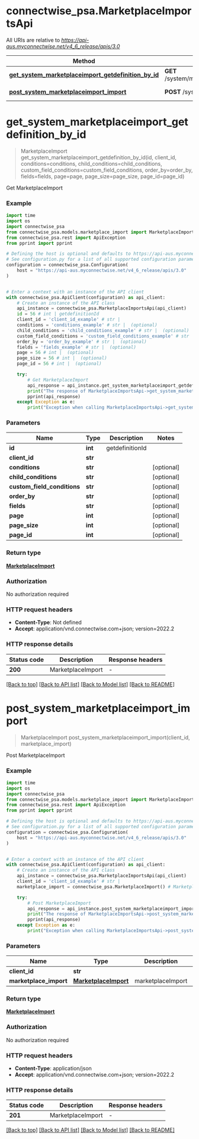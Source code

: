 # connectwise_psa.MarketplaceImportsApi

All URIs are relative to *https://api-aus.myconnectwise.net/v4_6_release/apis/3.0*

Method | HTTP request | Description
------------- | ------------- | -------------
[**get_system_marketplaceimport_getdefinition_by_id**](MarketplaceImportsApi.md#get_system_marketplaceimport_getdefinition_by_id) | **GET** /system/marketplaceimport/getdefinition/{id} | Get MarketplaceImport
[**post_system_marketplaceimport_import**](MarketplaceImportsApi.md#post_system_marketplaceimport_import) | **POST** /system/marketplaceimport/import | Post MarketplaceImport


# **get_system_marketplaceimport_getdefinition_by_id**
> MarketplaceImport get_system_marketplaceimport_getdefinition_by_id(id, client_id, conditions=conditions, child_conditions=child_conditions, custom_field_conditions=custom_field_conditions, order_by=order_by, fields=fields, page=page, page_size=page_size, page_id=page_id)

Get MarketplaceImport

### Example

```python
import time
import os
import connectwise_psa
from connectwise_psa.models.marketplace_import import MarketplaceImport
from connectwise_psa.rest import ApiException
from pprint import pprint

# Defining the host is optional and defaults to https://api-aus.myconnectwise.net/v4_6_release/apis/3.0
# See configuration.py for a list of all supported configuration parameters.
configuration = connectwise_psa.Configuration(
    host = "https://api-aus.myconnectwise.net/v4_6_release/apis/3.0"
)


# Enter a context with an instance of the API client
with connectwise_psa.ApiClient(configuration) as api_client:
    # Create an instance of the API class
    api_instance = connectwise_psa.MarketplaceImportsApi(api_client)
    id = 56 # int | getdefinitionId
    client_id = 'client_id_example' # str | 
    conditions = 'conditions_example' # str |  (optional)
    child_conditions = 'child_conditions_example' # str |  (optional)
    custom_field_conditions = 'custom_field_conditions_example' # str |  (optional)
    order_by = 'order_by_example' # str |  (optional)
    fields = 'fields_example' # str |  (optional)
    page = 56 # int |  (optional)
    page_size = 56 # int |  (optional)
    page_id = 56 # int |  (optional)

    try:
        # Get MarketplaceImport
        api_response = api_instance.get_system_marketplaceimport_getdefinition_by_id(id, client_id, conditions=conditions, child_conditions=child_conditions, custom_field_conditions=custom_field_conditions, order_by=order_by, fields=fields, page=page, page_size=page_size, page_id=page_id)
        print("The response of MarketplaceImportsApi->get_system_marketplaceimport_getdefinition_by_id:\n")
        pprint(api_response)
    except Exception as e:
        print("Exception when calling MarketplaceImportsApi->get_system_marketplaceimport_getdefinition_by_id: %s\n" % e)
```



### Parameters

Name | Type | Description  | Notes
------------- | ------------- | ------------- | -------------
 **id** | **int**| getdefinitionId | 
 **client_id** | **str**|  | 
 **conditions** | **str**|  | [optional] 
 **child_conditions** | **str**|  | [optional] 
 **custom_field_conditions** | **str**|  | [optional] 
 **order_by** | **str**|  | [optional] 
 **fields** | **str**|  | [optional] 
 **page** | **int**|  | [optional] 
 **page_size** | **int**|  | [optional] 
 **page_id** | **int**|  | [optional] 

### Return type

[**MarketplaceImport**](MarketplaceImport.md)

### Authorization

No authorization required

### HTTP request headers

 - **Content-Type**: Not defined
 - **Accept**: application/vnd.connectwise.com+json; version=2022.2

### HTTP response details
| Status code | Description | Response headers |
|-------------|-------------|------------------|
**200** | MarketplaceImport |  -  |

[[Back to top]](#) [[Back to API list]](../README.md#documentation-for-api-endpoints) [[Back to Model list]](../README.md#documentation-for-models) [[Back to README]](../README.md)

# **post_system_marketplaceimport_import**
> MarketplaceImport post_system_marketplaceimport_import(client_id, marketplace_import)

Post MarketplaceImport

### Example

```python
import time
import os
import connectwise_psa
from connectwise_psa.models.marketplace_import import MarketplaceImport
from connectwise_psa.rest import ApiException
from pprint import pprint

# Defining the host is optional and defaults to https://api-aus.myconnectwise.net/v4_6_release/apis/3.0
# See configuration.py for a list of all supported configuration parameters.
configuration = connectwise_psa.Configuration(
    host = "https://api-aus.myconnectwise.net/v4_6_release/apis/3.0"
)


# Enter a context with an instance of the API client
with connectwise_psa.ApiClient(configuration) as api_client:
    # Create an instance of the API class
    api_instance = connectwise_psa.MarketplaceImportsApi(api_client)
    client_id = 'client_id_example' # str | 
    marketplace_import = connectwise_psa.MarketplaceImport() # MarketplaceImport | marketplaceImport

    try:
        # Post MarketplaceImport
        api_response = api_instance.post_system_marketplaceimport_import(client_id, marketplace_import)
        print("The response of MarketplaceImportsApi->post_system_marketplaceimport_import:\n")
        pprint(api_response)
    except Exception as e:
        print("Exception when calling MarketplaceImportsApi->post_system_marketplaceimport_import: %s\n" % e)
```



### Parameters

Name | Type | Description  | Notes
------------- | ------------- | ------------- | -------------
 **client_id** | **str**|  | 
 **marketplace_import** | [**MarketplaceImport**](MarketplaceImport.md)| marketplaceImport | 

### Return type

[**MarketplaceImport**](MarketplaceImport.md)

### Authorization

No authorization required

### HTTP request headers

 - **Content-Type**: application/json
 - **Accept**: application/vnd.connectwise.com+json; version=2022.2

### HTTP response details
| Status code | Description | Response headers |
|-------------|-------------|------------------|
**201** | MarketplaceImport |  -  |

[[Back to top]](#) [[Back to API list]](../README.md#documentation-for-api-endpoints) [[Back to Model list]](../README.md#documentation-for-models) [[Back to README]](../README.md)

